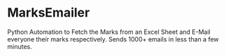 # MarksEmailer
Python Automation to Fetch the Marks from an Excel Sheet and E-Mail everyone their marks respectively. Sends 1000+ emails in less than a few minutes.
